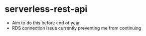 # serverless-rest-api

- Aim to do this before end of year
- RDS connection issue currently preventing me from continuing 

